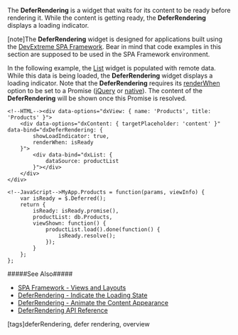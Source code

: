 The **DeferRendering** is a widget that waits for its content to be ready before rendering it. While the content is getting ready, the **DeferRendering** displays a loading indicator.

[note]The **DeferRendering** widget is designed for applications built using the [DevExtreme SPA Framework](/Documentation/17_2/Guide/SPA_Framework/Views_and_Layouts/). Bear in mind that code examples in this section are supposed to be used in the SPA Framework environment.

In the following example, the [List](/api-reference/10%20UI%20Widgets/dxList '/Documentation/ApiReference/UI_Widgets/dxList/') widget is populated with remote data. While this data is being loaded, the **DeferRendering** widget displays a loading indicator. Note that the **DeferRendering** requires its [renderWhen](/api-reference/10%20UI%20Widgets/dxDeferRendering/1%20Configuration/renderWhen.md '/Documentation/ApiReference/UI_Widgets/dxDeferRendering/Configuration/#renderWhen') option to be set to a Promise ([jQuery](https://api.jquery.com/Types/#Promise) or [native](https://developer.mozilla.org/en-US/docs/Web/JavaScript/Reference/Global_Objects/Promise)). The content of the **DeferRendering** will be shown once this Promise is resolved.

    <!--HTML--><div data-options="dxView: { name: 'Products', title: 'Products' }">
        <div data-options="dxContent: { targetPlaceholder: 'content' }" data-bind="dxDeferRendering: {
            showLoadIndicator: true,
            renderWhen: isReady
        }">             
            <div data-bind="dxList: {
                dataSource: productList
            }"></div>
        </div>
    </div>

    <!--JavaScript-->MyApp.Products = function(params, viewInfo) {
        var isReady = $.Deferred();
        return {
            isReady: isReady.promise(),
            productList: db.Products,
            viewShown: function() {
                productList.load().done(function() {
                    isReady.resolve();
                });
            }
        };   
    };

#####See Also#####
- [SPA Framework - Views and Layouts](/Documentation/17_2/Guide/SPA_Framework/Views_and_Layouts/)
- [DeferRendering - Indicate the Loading State](/concepts/05%20Widgets/DeferRendering/05%20Indicate%20the%20Loading%20State.md '/Documentation/Guide/Widgets/DeferRendering/Indicate_the_Loading_State/')
- [DeferRendering - Animate the Content Appearance](/concepts/05%20Widgets/DeferRendering/10%20Animate%20the%20Content%20Appearance.md '/Documentation/Guide/Widgets/DeferRendering/Animate_the_Content_Appearance/')
- [DeferRendering API Reference](/api-reference/10%20UI%20Widgets/dxDeferRendering '/Documentation/ApiReference/UI_Widgets/dxDeferRendering/')

[tags]deferRendering, defer rendering, overview
